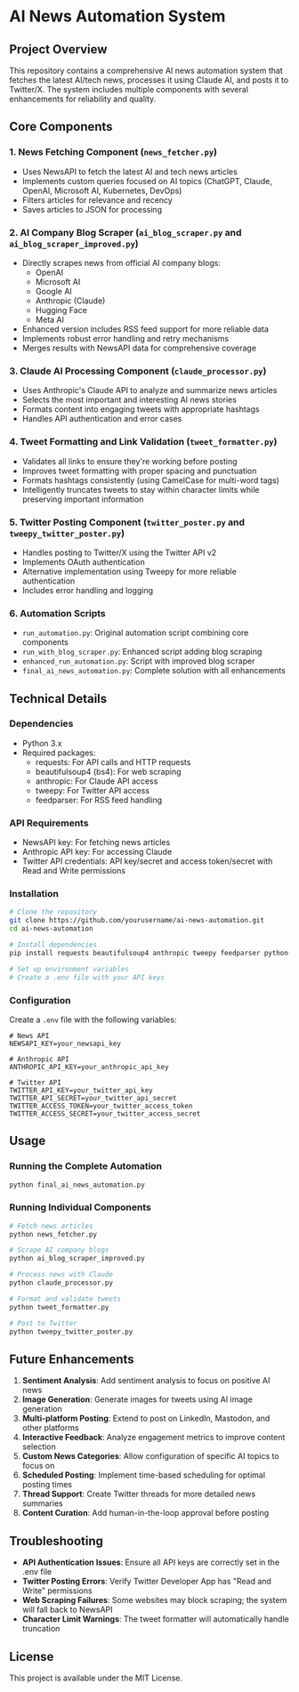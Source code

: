 # AI News Automation System

## Project Overview
This repository contains a comprehensive AI news automation system that fetches the latest AI/tech news, processes it using Claude AI, and posts it to Twitter/X. The system includes multiple components with several enhancements for reliability and quality.

## Core Components

### 1. News Fetching Component (`news_fetcher.py`)
- Uses NewsAPI to fetch the latest AI and tech news articles
- Implements custom queries focused on AI topics (ChatGPT, Claude, OpenAI, Microsoft AI, Kubernetes, DevOps)
- Filters articles for relevance and recency
- Saves articles to JSON for processing

### 2. AI Company Blog Scraper (`ai_blog_scraper.py` and `ai_blog_scraper_improved.py`)
- Directly scrapes news from official AI company blogs:
  - OpenAI
  - Microsoft AI
  - Google AI
  - Anthropic (Claude)
  - Hugging Face
  - Meta AI
- Enhanced version includes RSS feed support for more reliable data
- Implements robust error handling and retry mechanisms
- Merges results with NewsAPI data for comprehensive coverage

### 3. Claude AI Processing Component (`claude_processor.py`)
- Uses Anthropic's Claude API to analyze and summarize news articles
- Selects the most important and interesting AI news stories
- Formats content into engaging tweets with appropriate hashtags
- Handles API authentication and error cases

### 4. Tweet Formatting and Link Validation (`tweet_formatter.py`)
- Validates all links to ensure they're working before posting
- Improves tweet formatting with proper spacing and punctuation
- Formats hashtags consistently (using CamelCase for multi-word tags)
- Intelligently truncates tweets to stay within character limits while preserving important information

### 5. Twitter Posting Component (`twitter_poster.py` and `tweepy_twitter_poster.py`)
- Handles posting to Twitter/X using the Twitter API v2
- Implements OAuth authentication
- Alternative implementation using Tweepy for more reliable authentication
- Includes error handling and logging

### 6. Automation Scripts
- `run_automation.py`: Original automation script combining core components
- `run_with_blog_scraper.py`: Enhanced script adding blog scraping
- `enhanced_run_automation.py`: Script with improved blog scraper
- `final_ai_news_automation.py`: Complete solution with all enhancements

## Technical Details

### Dependencies
- Python 3.x
- Required packages:
  - requests: For API calls and HTTP requests
  - beautifulsoup4 (bs4): For web scraping
  - anthropic: For Claude API access
  - tweepy: For Twitter API access
  - feedparser: For RSS feed handling

### API Requirements
- NewsAPI key: For fetching news articles
- Anthropic API key: For accessing Claude
- Twitter API credentials: API key/secret and access token/secret with Read and Write permissions

### Installation
```bash
# Clone the repository
git clone https://github.com/yourusername/ai-news-automation.git
cd ai-news-automation

# Install dependencies
pip install requests beautifulsoup4 anthropic tweepy feedparser python-dotenv

# Set up environment variables
# Create a .env file with your API keys
```

### Configuration
Create a `.env` file with the following variables:
```
# News API
NEWSAPI_KEY=your_newsapi_key

# Anthropic API
ANTHROPIC_API_KEY=your_anthropic_api_key

# Twitter API
TWITTER_API_KEY=your_twitter_api_key
TWITTER_API_SECRET=your_twitter_api_secret
TWITTER_ACCESS_TOKEN=your_twitter_access_token
TWITTER_ACCESS_SECRET=your_twitter_access_secret
```

## Usage

### Running the Complete Automation
```bash
python final_ai_news_automation.py
```

### Running Individual Components
```bash
# Fetch news articles
python news_fetcher.py

# Scrape AI company blogs
python ai_blog_scraper_improved.py

# Process news with Claude
python claude_processor.py

# Format and validate tweets
python tweet_formatter.py

# Post to Twitter
python tweepy_twitter_poster.py
```

## Future Enhancements
1. **Sentiment Analysis**: Add sentiment analysis to focus on positive AI news
2. **Image Generation**: Generate images for tweets using AI image generation
3. **Multi-platform Posting**: Extend to post on LinkedIn, Mastodon, and other platforms
4. **Interactive Feedback**: Analyze engagement metrics to improve content selection
5. **Custom News Categories**: Allow configuration of specific AI topics to focus on
6. **Scheduled Posting**: Implement time-based scheduling for optimal posting times
7. **Thread Support**: Create Twitter threads for more detailed news summaries
8. **Content Curation**: Add human-in-the-loop approval before posting

## Troubleshooting
- **API Authentication Issues**: Ensure all API keys are correctly set in the .env file
- **Twitter Posting Errors**: Verify Twitter Developer App has "Read and Write" permissions
- **Web Scraping Failures**: Some websites may block scraping; the system will fall back to NewsAPI
- **Character Limit Warnings**: The tweet formatter will automatically handle truncation

## License
This project is available under the MIT License.
